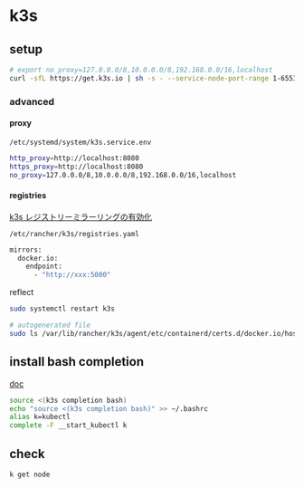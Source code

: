 # k3s

## setup

```sh
# export no_proxy=127.0.0.0/8,10.0.0.0/8,192.168.0.0/16,localhost
curl -sfL https://get.k3s.io | sh -s - --service-node-port-range 1-65535  --write-kubeconfig-mode 0644
```

### advanced

#### proxy

`/etc/systemd/system/k3s.service.env`

```sh
http_proxy=http://localhost:8080
https_proxy=http://localhost:8080
no_proxy=127.0.0.0/8,10.0.0.0/8,192.168.0.0/16,localhost
```

#### registries

[k3s レジストリーミラーリングの有効化](https://docs.k3s.io/ja/installation/registry-mirror#%E3%83%AC%E3%82%B8%E3%82%B9%E3%83%88%E3%83%AA%E3%83%9F%E3%83%A9%E3%83%BC%E3%83%AA%E3%83%B3%E3%82%B0%E3%81%AE%E6%9C%89%E5%8A%B9%E5%8C%96)

`/etc/rancher/k3s/registries.yaml`

```sh
mirrors:
  docker.io:
    endpoint:
      - "http://xxx:5000"
```

reflect

```sh
sudo systemctl restart k3s

# autogenerated file
sudo ls /var/lib/rancher/k3s/agent/etc/containerd/certs.d/docker.io/hosts.toml
```

## install bash completion

[doc](https://gist.github.com/Piotr1215/129fc794bf5d24efc3a7d3fcc9d1761f)

```sh
source <(k3s completion bash)
echo "source <(k3s completion bash)" >> ~/.bashrc
alias k=kubectl
complete -F __start_kubectl k
```

## check

```sh
k get node
```
